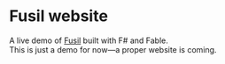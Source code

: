 # Fusil website
A live demo of [Fusil](https://github.com/carne8/Fusil) built with F# and Fable.  
This is just a demo for now—a proper website is coming.